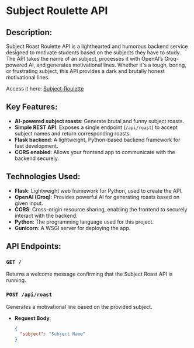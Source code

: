 # Subject Roulette API

## Description:
Subject Roast Roulette API is a lighthearted and humorous backend service designed to motivate students based on the subjects they have to study. The API takes the name of an subject, processes it with OpenAI’s Groq-powered AI, and generates motivational lines. Whether it's a tough, boring, or frustrating subject, this API provides a dark and brutally honest motivational lines.

Access it here: [Subject-Roulette](https://sublette.netlify.app)


## Key Features:
- **AI-powered subject roasts**: Generate brutal and funny subject roasts.
- **Simple REST API**: Exposes a single endpoint (`/api/roast`) to accept subject names and return corresponding roasts.
- **Flask backend**: A lightweight, Python-based backend framework for fast development.
- **CORS enabled**: Allows your frontend app to communicate with the backend securely.

## Technologies Used:
- **Flask**: Lightweight web framework for Python, used to create the API.
- **OpenAI (Groq)**: Provides powerful AI for generating roasts based on given input.
- **CORS**: Cross-origin resource sharing, enabling the frontend to securely interact with the backend.
- **Python**: The programming language used for this project.
- **Gunicorn**: A WSGI server for deploying the app.

## API Endpoints:
### `GET /`
Returns a welcome message confirming that the Subject Roast API is running.

### `POST /api/roast`
Generates a motivational line based on the provided subject.

- **Request Body**:
  ```json
  {
    "subject": "Subject Name"
  }
